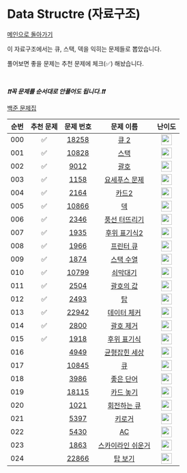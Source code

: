 # Data Structre (자료구조)

[메인으로 돌아가기](https://github.com/tony9402/baekjoon)

이 자료구조에서는 큐, 스택, 덱을 익히는 문제들로 뽑았습니다.

풀어보면 좋을 문제는 추천 문제에 체크(✅) 해놨습니다.

<br>

***❗️❗️꼭 문제를 순서대로 안풀어도 됩니다.❗️❗️***

[백준 문제집](https://www.acmicpc.net/workbook/view/6779)

| 순번  | 추천 문제 |                                   문제 번호                                   |                                    문제 이름                                     |                                        난이도                                         |
|:---:|:-----:|:-------------------------------------------------------------------------:|:----------------------------------------------------------------------------:|:----------------------------------------------------------------------------------:|
| 000 |   ✅   | <a href="https://www.acmicpc.net/problem/18258" target="_blank">18258</a> |   <a href="https://www.acmicpc.net/problem/18258" target="_blank">큐 2</a>    | <img height="25px" width="25px" src="https://static.solved.ac/tier_small/7.svg"/>  |
| 001 |   ✅   | <a href="https://www.acmicpc.net/problem/10828" target="_blank">10828</a> |    <a href="https://www.acmicpc.net/problem/10828" target="_blank">스택</a>    | <img height="25px" width="25px" src="https://static.solved.ac/tier_small/7.svg"/>  |
| 002 |   ✅   |  <a href="https://www.acmicpc.net/problem/9012" target="_blank">9012</a>  |    <a href="https://www.acmicpc.net/problem/9012" target="_blank">괄호</a>     | <img height="25px" width="25px" src="https://static.solved.ac/tier_small/7.svg"/>  |
| 003 |   ✅   |  <a href="https://www.acmicpc.net/problem/1158" target="_blank">1158</a>  |  <a href="https://www.acmicpc.net/problem/1158" target="_blank">요세푸스 문제</a>  | <img height="25px" width="25px" src="https://static.solved.ac/tier_small/7.svg"/>  |
| 004 |   ✅   |  <a href="https://www.acmicpc.net/problem/2164" target="_blank">2164</a>  |    <a href="https://www.acmicpc.net/problem/2164" target="_blank">카드2</a>    | <img height="25px" width="25px" src="https://static.solved.ac/tier_small/7.svg"/>  |
| 005 |   ✅   | <a href="https://www.acmicpc.net/problem/10866" target="_blank">10866</a> |    <a href="https://www.acmicpc.net/problem/10866" target="_blank">덱</a>     | <img height="25px" width="25px" src="https://static.solved.ac/tier_small/7.svg"/>  |
| 006 |   ✅   |  <a href="https://www.acmicpc.net/problem/2346" target="_blank">2346</a>  |  <a href="https://www.acmicpc.net/problem/2346" target="_blank">풍선 터뜨리기</a>  | <img height="25px" width="25px" src="https://static.solved.ac/tier_small/8.svg"/>  |
| 007 |   ✅   |  <a href="https://www.acmicpc.net/problem/1935" target="_blank">1935</a>  |  <a href="https://www.acmicpc.net/problem/1935" target="_blank">후위 표기식2</a>  | <img height="25px" width="25px" src="https://static.solved.ac/tier_small/8.svg"/>  |
| 008 |   ✅   |  <a href="https://www.acmicpc.net/problem/1966" target="_blank">1966</a>  |   <a href="https://www.acmicpc.net/problem/1966" target="_blank">프린터 큐</a>   | <img height="25px" width="25px" src="https://static.solved.ac/tier_small/8.svg"/>  |
| 009 |   ✅   |  <a href="https://www.acmicpc.net/problem/1874" target="_blank">1874</a>  |   <a href="https://www.acmicpc.net/problem/1874" target="_blank">스택 수열</a>   | <img height="25px" width="25px" src="https://static.solved.ac/tier_small/9.svg"/>  |
| 010 |   ✅   | <a href="https://www.acmicpc.net/problem/10799" target="_blank">10799</a> |   <a href="https://www.acmicpc.net/problem/10799" target="_blank">쇠막대기</a>   | <img height="25px" width="25px" src="https://static.solved.ac/tier_small/9.svg"/>  |
| 011 |   ✅   |  <a href="https://www.acmicpc.net/problem/2504" target="_blank">2504</a>  |   <a href="https://www.acmicpc.net/problem/2504" target="_blank">괄호의 값</a>   | <img height="25px" width="25px" src="https://static.solved.ac/tier_small/11.svg"/> |
| 012 |   ✅   |  <a href="https://www.acmicpc.net/problem/2493" target="_blank">2493</a>  |     <a href="https://www.acmicpc.net/problem/2493" target="_blank">탑</a>     | <img height="25px" width="25px" src="https://static.solved.ac/tier_small/11.svg"/> |
| 013 |   ✅   | <a href="https://www.acmicpc.net/problem/22942" target="_blank">22942</a> |  <a href="https://www.acmicpc.net/problem/22942" target="_blank">데이터 체커</a>  | <img height="25px" width="25px" src="https://static.solved.ac/tier_small/12.svg"/> |
| 014 |   ✅   |  <a href="https://www.acmicpc.net/problem/2800" target="_blank">2800</a>  |   <a href="https://www.acmicpc.net/problem/2800" target="_blank">괄호 제거</a>   | <img height="25px" width="25px" src="https://static.solved.ac/tier_small/12.svg"/> |
| 015 |   ✅   |  <a href="https://www.acmicpc.net/problem/1918" target="_blank">1918</a>  |  <a href="https://www.acmicpc.net/problem/1918" target="_blank">후위 표기식</a>   | <img height="25px" width="25px" src="https://static.solved.ac/tier_small/14.svg"/> |
| 016 |       |  <a href="https://www.acmicpc.net/problem/4949" target="_blank">4949</a>  |  <a href="https://www.acmicpc.net/problem/4949" target="_blank">균형잡힌 세상</a>  | <img height="25px" width="25px" src="https://static.solved.ac/tier_small/7.svg"/>  |
| 017 |       | <a href="https://www.acmicpc.net/problem/10845" target="_blank">10845</a> |    <a href="https://www.acmicpc.net/problem/10845" target="_blank">큐</a>     | <img height="25px" width="25px" src="https://static.solved.ac/tier_small/7.svg"/>  |
| 018 |       |  <a href="https://www.acmicpc.net/problem/3986" target="_blank">3986</a>  |   <a href="https://www.acmicpc.net/problem/3986" target="_blank">좋은 단어</a>   | <img height="25px" width="25px" src="https://static.solved.ac/tier_small/7.svg"/>  |
| 019 |       | <a href="https://www.acmicpc.net/problem/18115" target="_blank">18115</a> |  <a href="https://www.acmicpc.net/problem/18115" target="_blank">카드 놓기</a>   | <img height="25px" width="25px" src="https://static.solved.ac/tier_small/8.svg"/>  |
| 020 |       |  <a href="https://www.acmicpc.net/problem/1021" target="_blank">1021</a>  |  <a href="https://www.acmicpc.net/problem/1021" target="_blank">회전하는 큐</a>   | <img height="25px" width="25px" src="https://static.solved.ac/tier_small/8.svg"/>  |
| 021 |       |  <a href="https://www.acmicpc.net/problem/5397" target="_blank">5397</a>  |    <a href="https://www.acmicpc.net/problem/5397" target="_blank">키로거</a>    | <img height="25px" width="25px" src="https://static.solved.ac/tier_small/9.svg"/>  |
| 022 |       |  <a href="https://www.acmicpc.net/problem/5430" target="_blank">5430</a>  |    <a href="https://www.acmicpc.net/problem/5430" target="_blank">AC</a>     | <img height="25px" width="25px" src="https://static.solved.ac/tier_small/11.svg"/> |
| 023 |       |  <a href="https://www.acmicpc.net/problem/1863" target="_blank">1863</a>  | <a href="https://www.acmicpc.net/problem/1863" target="_blank">스카이라인 쉬운거</a> | <img height="25px" width="25px" src="https://static.solved.ac/tier_small/12.svg"/> |
| 024 |       | <a href="https://www.acmicpc.net/problem/22866" target="_blank">22866</a> |   <a href="https://www.acmicpc.net/problem/22866" target="_blank">탑 보기</a>   | <img height="25px" width="25px" src="https://static.solved.ac/tier_small/13.svg"/> |
